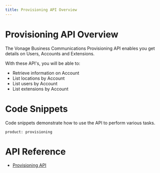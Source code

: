 ```yaml
---
title: Provisioning API Overview
---
```

# Provisioning API Overview

The Vonage Business Communications Provisioning API enables you get details on Users, Accounts and Extensions.

With these API's, you will be able to:

* Retrieve information on Account
* List locations by Account
* List users by Account
* List extensions by Account

# Code Snippets

Code snippets demonstrate how to use the API to perform various tasks.

```code_snippet_list
product: provisioning
```

# API Reference

* [Provisioning API](/api/provisioning)
